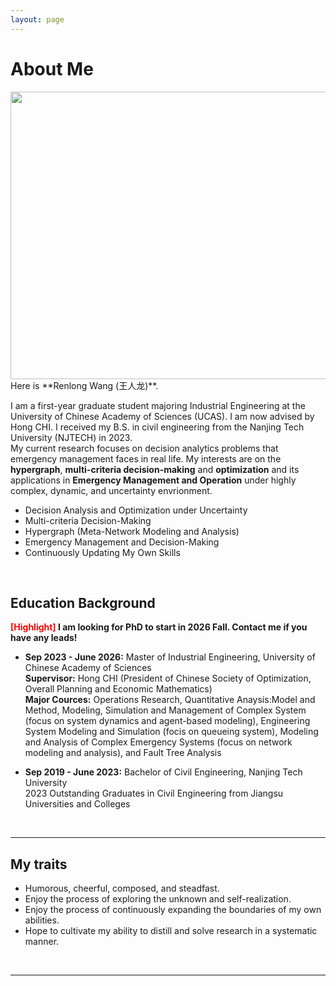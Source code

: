 ```yaml
---
layout: page
---
```


# About Me
<img src="{{ site.url }}/images/lifephoto.jpg" width="600" height="460">
<br>
Here is **Renlong Wang (王人龙)**.

I am a first-year graduate student majoring Industrial Engineering at the University of Chinese Academy of Sciences (UCAS). I am now advised by Hong CHI. I received my B.S. in civil engineering from the Nanjing Tech University (NJTECH) in 2023.
<br>
My current research focuses on decision analytics problems that emergency management faces in real life. My interests are on the **hypergraph**, **multi-criteria decision-making** and **optimization** and its applications in **Emergency Management and Operation** under highly complex, dynamic, and uncertainty envrionment.
- Decision Analysis and Optimization under Uncertainty
- Multi-criteria Decision-Making
- Hypergraph (Meta-Network Modeling and Analysis)
- Emergency Management and Decision-Making
- Continuously Updating My Own Skills

<br>

## Education Background

**<font color='red'>[Highlight]</font> I am looking for PhD to start in 2026 Fall. Contact me if you have any leads!**

- **Sep 2023 - June 2026:** Master of Industrial Engineering, University of Chinese Academy of Sciences <br>**Supervisor:** Hong CHI (President of Chinese Society of Optimization, Overall Planning and Economic Mathematics)<br> **Major Cources:** Operations Research, Quantitative Anaysis:Model and Method, Modeling, Simulation and Management of Complex System (focus on system dynamics and agent-based modeling), Engineering System Modeling and Simulation (focis on queueing system), Modeling and Analysis of Complex Emergency Systems (focus on network modeling and analysis), and Fault Tree Analysis

- **Sep 2019 - June 2023:** Bachelor of Civil Engineering, Nanjing Tech University <br>2023 Outstanding Graduates in Civil Engineering from Jiangsu Universities and Colleges


<br>

---

## My traits

- Humorous, cheerful, composed, and steadfast.
- Enjoy the process of exploring the unknown and self-realization.
- Enjoy the process of continuously expanding the boundaries of my own abilities.
- Hope to cultivate my ability to distill and solve research in a systematic manner.

<br>

---
